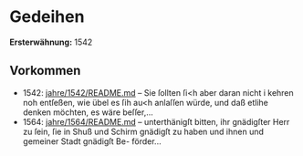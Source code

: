 # Gedeihen

**Ersterwähnung:** 1542

## Vorkommen
- 1542: [jahre/1542/README.md](../jahre/1542/README.md) – Sie ſollten ſi<h aber daran nicht i
kehren noh entſeßen, wie übel es ſih au<h anlaſſen würde,
und daß etlihe denken möchten, es wäre beſſer,...
- 1564: [jahre/1564/README.md](../jahre/1564/README.md) – unterthänigſt bitten, ihr
gnädigſter Herr zu ſein, ſie in Shuß und Schirm gnädigſt
zu haben und ihnen und gemeiner Stadt gnädigſt Be-
förder...
